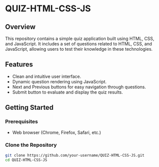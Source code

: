 # QUIZ-HTML-CSS-JS

## Overview

This repository contains a simple quiz application built using HTML, CSS, and JavaScript. It includes a set of questions related to HTML, CSS, and JavaScript, allowing users to test their knowledge in these technologies.

## Features

- Clean and intuitive user interface.
- Dynamic question rendering using JavaScript.
- Next and Previous buttons for easy navigation through questions.
- Submit button to evaluate and display the quiz results.

## Getting Started

### Prerequisites

- Web browser (Chrome, Firefox, Safari, etc.)

### Clone the Repository

```bash
git clone https://github.com/your-username/QUIZ-HTML-CSS-JS.git
cd QUIZ-HTML-CSS-JS
